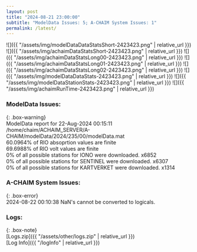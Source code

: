 ```yaml
---
layout: post
title: "2024-08-21 23:00:00"
subtitle: "ModelData Issues: 5; A-CHAIM System Issues: 1"
permalink: /latest/
---
```


![]({{ "/assets/img/modelDataDataStatsShort-2423423.png" | relative_url }})
![]({{ "/assets/img/achaimDataStatsShort-2423423.png" | relative_url }})
![]({{ "/assets/img/achaimDataStatsLong00-2423423.png" | relative_url }})
![]({{ "/assets/img/achaimDataStatsLong01-2423423.png" | relative_url }})
![]({{ "/assets/img/achaimDataStatsLong02-2423423.png" | relative_url }})
![]({{ "/assets/img/modelDataDataStats-2423423.png" | relative_url }})
![]({{ "/assets/img/modelDataStationStats-2423423.png" | relative_url }})
![]({{ "/assets/img/achaimRunTime-2423423.png" | relative_url }})


### ModelData Issues:  
  
{: .box-warning}  
 ModelData report for 22-Aug-2024 00:15:11   
 /home/chaim/ACHAIM_SERVER/A-CHAIM/modelData/2024/235/00/modelData.mat   
 60.0964% of RIO absoprtion values are finite   
 69.6988% of RIO volt values are finite   
 0% of all possible stations for IONO were downloaded. x6852   
 0% of all possible stations for SENTINEL were downloaded. x6307   
 0% of all possible stations for KARTVERKET were downloaded. x1314   
  
### A-CHAIM System Issues:  
  
{: .box-error}  
2024-08-22 00:10:38 NaN's cannot be converted to logicals.  

### Logs:  
  
{: .box-note}  
[Logs.zip]({{ "/assets/other/logs.zip" | relative_url }})  
[Log Info]({{ "/logInfo" | relative_url }})  

